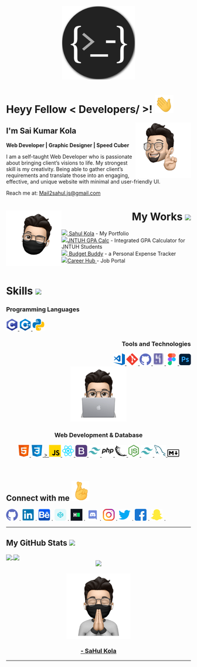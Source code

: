 <div align="center">
<img width="" src="head.png" height="200px" alt="Logo" />
</div>
<h1> Heyy Fellow < Developers/ >! <img src="wave.gif" width = 50px> </h1>
<div align="left">
<img src="Emojis/crossed.webp" width="30%" align="right"></div>
<h2>I'm Sai Kumar Kola </h2>
<p color="yellow"  bold ><b> Web Developer | Graphic Designer | Speed Cuber </b>
</div>
<div size='22px'> I am a self-taught Web Developer who is passionate about bringing client’s visions to life. My strongest skill is my creativity. Being able to gather client’s requirements and translate those into an engaging, effective, and unique website with minimal and user-friendly UI.

Reach me at: [Mail2sahul.js@gmail.com](https://mailto:mail2sahul.js@gmail.com)
</div>
<div>
<img src="Emojis/wink.webp" width="30%" align="left" >
<h1 align="right">  My Works <img src = "https://media1.giphy.com/media/JZ40cnfnN11KycrvMF/giphy.gif?cid=ecf05e47a0n3gi1bfqntqmob8g9aid1oyj2wr3ds3mg700bl&rid=giphy.gif" width = "10%">  </h1>
<div align="left">
    <div><img width="30px" src="https://cdn-icons.flaticon.com/png/512/1306/premium/1306097.png?token=exp=1641928243~hmac=02ed3010b996212967b287cf41385dac"><a href="https://sahulkola.tk/portfolio"> Sahul Kola</a> - My Portfolio</div>
    <div><img width="30px" src="https://cdn-icons.flaticon.com/png/512/3663/premium/3663903.png?token=exp=1641928710~hmac=02ed7d6dc401b8b585d3e14a04b64d6a"><a href="https://jntuhgpacalculator/">JNTUH GPA Calc</a> - Integrated GPA  Calculator for JNTUH Students</div>
<div><img width="30px" src="https://cdn-icons-png.flaticon.com/512/781/781760.png"><a href="https://budgetbuddyapp.herokuapp.com/"> Budget Buddy</a> - a Personal Expense Tracker</div>
    <div><img width="30px" src="https://cdn-icons-png.flaticon.com/512/1589/1589592.png"><a href="https://sahulkola.tk/careerhub" target="_blank">Career Hub </a> - Job Portal</div>

</div>
</br>
<div>
<h1> Skills <img src = "https://media2.giphy.com/media/QssGEmpkyEOhBCb7e1/giphy.gif?cid=ecf05e47a0n3gi1bfqntqmob8g9aid1oyj2wr3ds3mg700bl&rid=giphy.gif" width = 32px> </h1>
<div align="left">
<h3>Programming Languages </h3>
<a href="https://github.com/sahulkola">  <img width ='32px' src ='icons/c.svg'> </a> 
<a href="https://github.com/sahulkola">  <img width ='32px' src ='icons/cpp.svg'> </a> 
<a href="https://github.com/sahulkola">  <img width ='32px' src ='icons/python.svg'> </a> 


</div>
<div align="right">
<h3>Tools and Technologies </h3><a href= https://github.com/sahulkola> <img width ='32px' src ='icons/vscode.svg'> </a>
<a href="https://github.com/sahulkola">  <img width ='32px' src ='icons/git.svg'> </a> 
<a href="https://github.com/sahulkola">  <img width ='32px' src ='icons/github.svg'> </a> 
<a href="https://github.com/sahulkola">  <img width ='32px' src ='icons/heroku.svg'> </a> 
<a href="https://github.com/sahulkola"> <img width ='32px' src ='icons/figma.svg'> </a>
<a href="https://github.com/sahulkola">  <img width ='32px' src ='icons/photoshop.svg'> </a>
</div>
<div align="middle">
<img src="Emojis/laptop.webp" width="30%">
<h3>Web Development & Database </h3>
<a href="https://github.com/sahulkola"> <img width ='32px' src ='icons/html.svg'> </a>
<a href="https://github.com/sahulkola">  <img width ='32px' src ='icons/css.svg'> </a> 
<a href="https://github.com/sahulkola"> > <img width ='32px' src ='icons/javascript.svg'> </a> 
<a href="https://github.com/sahulkola">  <img width ='32px' src ='icons/reactjs.svg'> </a> 
<a href="https://github.com/sahulkola">  <img width ='32px' src ='icons/bootstrap.svg'> </a>
<a href="https://github.com/sahulkola">  <img width ='32px' src ='icons/tailwind.svg'> </a>
<a href="https://github.com/sahulkola">  <img width ='32px' src ='icons/php.svg'> </a> 
<a href="https://github.com/sahulkola">  <img width ='32px' src ='icons/flask.svg'> </a> 
<a href="https://github.com/sahulkola"> <img width ='32px' src ='icons/nodejs.svg'> </a> 
<a href="https://github.com/sahulkola">  <img width ='32px' src ='icons/tailwind.svg'> </a>
<a href="https://github.com/sahulkola">  <img width ='32px' src ='icons/mysql.svg'> </a>
<a href="https://github.com/sahulkola">  <img width ='32px' src ='icons/markdown.svg'> </a>
</div>
</br></br>
<div align="left">
<h2> Connect with me <img src='fingers-crossedd.gif' width="50px"></h2>
<a href="https://github.com/sahulkola" target="_blank" > <img width ='32px' src ='icons/github.svg'></a>
<span>. </span>
<a href="https://www.linkedin.com/in/sahulkola" target="_blank" > <span> <svg viewBox="0 0 128 128" width=32px>
<g id="original">
<path fill="#0076b2" d="M116,3H12a8.91,8.91,0,0,0-9,8.8V116.22A8.91,8.91,0,0,0,12,125H116a8.93,8.93,0,0,0,9-8.81V11.77A8.93,8.93,0,0,0,116,3Z"/>
<path fill="#fff" d="M21.06,48.73H39.17V107H21.06Zm9.06-29a10.5,10.5,0,1,1-10.5,10.49,10.5,10.5,0,0,1,10.5-10.49"/>
<path fill="#fff" d="M50.53,48.73H67.89v8h.24c2.42-4.58,8.32-9.41,17.13-9.41C103.6,47.28,107,59.35,107,75v32H88.89V78.65c0-6.75-.12-15.44-9.41-15.44s-10.87,7.36-10.87,15V107H50.53Z"/>
</g>
</svg></a> . </span>
<a href="https://www.behance.net/SaHulKola"  target="_blank"  > <img width ='32px' src ='icons/behance.svg'></a> <span>. </span>
<a href= "https://codepen.io/sahulkola"  target="_blank" > <img width ='32px' src ='icons/codepen.svg'></a> <span>. </span>
<a href= "https://hackerrank.com/sahul69"  target="_blank" > <img width ='32px' src ='icons/hackerrank.svg'></a> <span>. </span>
<a href= https://discord.com/sahul69  target="_blank" > <img width ='32px' src ='icons/discord.svg'></a> <span>. </span>
<a href="https://instagram.com/sa.hul69"  target="_blank" > <img width ='32px' src ='icons/instagram.svg'></a> <span>. </span>
<a href= "https://twitter.com/Sa_Hul"  target="_blank" > <img width ='32px' src ='icons/twitter.svg'></a> <span>. </span>
<a href= "https://facebook.com/lubzuhaldetym"  target="_blank" > <img width ='32px' src ='icons/facebook.svg'></a> <span>. </span>
<a href= "https://snapchat.com/sahul69"  target="_blank" > <img width ='32px' src ='icons/snapchat.svg'></a> <span>. </span>
</div>
<hr>

<div>
<h2> My GitHub Stats <img src='https://media1.giphy.com/media/du3J3cXyzhj75IOgvA/giphy.gif?cid=ecf05e47x2g034i9pzwtzzsd3xgg2w9nr94t4tflbbgo3008&rid=giphy.gif' width='40px'> </h2>
<div>
<a href="https://github.com/anuraghazra/github-readme-stats">
  <img align="center" src="https://github-readme-stats.vercel.app/api?username=sahulkola&show_icons=true&theme=dark" />
</a>
<a href="https://github.com/anuraghazra/convoychat">
  <img align="center" src="https://github-readme-streak-stats.herokuapp.com/?user=sahulkola&theme=dark" />
</a>
</div>
<div align="center">
<img align="" src="https://github-readme-stats.vercel.app/api/top-langs/?username=sahulkola&show_icons=true&theme=dark&layout=compact" />
</div>
<br>
<div align="center">
<img src="Emojis/namasthe.webp" width="35%" align="center"/>
</div>
<footer align='center'> 
<h3> <a href="sahulkola.tk/portfolio">- SaHul Kola</a> </h3></footer>
<hr>
